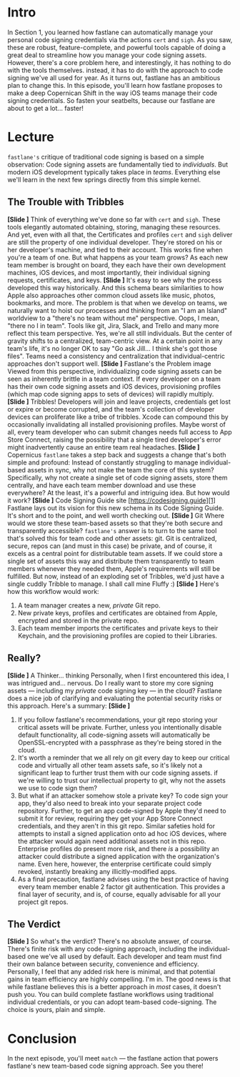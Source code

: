 # Intro
In Section 1, you learned how fastlane can automatically manage your personal code signing credentials via the actions `cert` and `sigh`. 
As you saw, these are robust, feature-complete, and powerful tools capable of doing a great deal to streamline how you manage your code signing assets. However, there's a core problem here, and interestingly, it has nothing to do with the tools themselves. instead, it has to do with the approach to code signing we've all used for year. 
As it turns out, fastlane has an ambitious plan to change this. In this episode, you'll learn how fastlane proposes to make a deep Copernican Shift in the way iOS teams manage their code signing credentials. So fasten your seatbelts, because our fastlane are about to get a lot… faster!
# Lecture
`fastlane's` critique of traditional code signing is based on a simple observation: Code signing assets are fundamentally tied to *individuals*. But modern iOS development typically takes place in *teams*.  Everything else we'll learn in the next few springs directly from this simple kernel.
## The Trouble with Tribbles
**[Slide ]** 
Think of everything we've done so far with `cert` and `sigh`. These tools elegantly automated obtaining, storing, managing these resources. And yet, even with all that, the Certificates and profiles `cert` and `sigh` deliver are still the property of one individual developer. They're stored on his or her developer's machine, and tied to their account.
This works fine when you're a team of one. But what happens as your team grows? As each new team member is brought on board, they each have their own development machines, iOS devices, and most importantly, their individual signing requests, certificates, and keys. 
**[Slide ]** 
It's easy to see why the process developed this way historically. And this schema bears similarities to how Apple also approaches other common cloud assets like music, photos, bookmarks, and more. The problem is that when we develop on teams, we naturally want to hoist our processes and thinking from an "I am an Island" worldview to a "there's no team without me" perspective. Oops, I mean, "there no I in team". 
Tools like git, Jira, Slack, and Trello and many more reflect this team perspective. Yes, we're all still individuals. But the center of gravity shifts to a centralized, team-centric view. At a certain point in any team's life, it's no longer OK to say "Go ask Jill… I think she's got those files". Teams need a consistency and centralization that individual-centric approaches don't support well.
**[Slide ]** Fastlane's the Problem image
Viewed from this perspective, individualizing code signing assets can be seen as inherently brittle in a team context. If every developer on a team has their own code signing assets and iOS devices, provisioning profiles (which map code signing apps to sets of devices) will rapidly multiply. 
**[Slide ]** Tribbles!
Developers will join and leave projects, credentials get lost or expire or  become corrupted, and the team's collection of developer devices can proliferate like a tribe of tribbles. Xcode can compound this by occasionally invalidating all installed provisioning profiles. Maybe worst of all, every team developer who can submit changes needs full access to App Store Connect, raising the possibility that a single tired developer's error might inadvertently cause an entire team real headaches.
**[Slide ]** Copernicus
`fastlane` takes a step back and suggests a change that's both simple and profound: Instead of constantly struggling to manage individual-based assets in sync, why not make the team the core of this system? Specifically, why not create a single set of code signing assets, store them centrally, and have each team member download and use these everywhere? At the least, it's a powerful and intriguing idea. But how would it work?
**[Slide ]** Code Signing Guide site [https://codesigning.guide][1]
Fastlane lays out its vision for this new schema in its Code Signing Guide. It's short and to the point, and well worth checking out. 
**[Slide ]** Git
Where would we store these team-based assets so that they're both secure and transparently accessible? `fastlane's`  answer is to turn to the same tool that's solved this for team code and other assets: git. Git is centralized, secure, repos can (and must in this case) be private, and of course, it excels as a central point for distributable team assets.
If we could store a single set of assets this way and distribute them transparently to team members whenever they needed them, Apple's requirements will still be fulfilled. But now, instead of an exploding set of Tribbles, we'd just have a single cuddly Tribble to manage. I shall call mine Fluffy :)
**[Slide ]** 
Here's how this workflow would work:
1. A team manager creates a new, *private* Git repo.
2. New private keys, profiles and certificates are obtained from Apple, encrypted and stored in the private repo. 
3. Each team member imports the certificates and private keys to their Keychain, and the provisioning profiles are copied to their Libraries.
## Really?
**[Slide ]** A Thinker… thinking
Personally, when I first encountered this idea, I was intrigued and… nervous. Do I really want to store my core signing assets — including my *private* code signing key — in the cloud? Fastlane does a nice job of clarifying and evaluating the potential security risks or this approach. Here's a summary:
**[Slide ]** 
1. If you follow fastlane's recommendations, your git repo storing your critical assets will be private. Further, unless you intentionally disable default functionality, all code-signing assets will automatically be OpenSSL-encrypted with a passphrase as they're being stored in the cloud. 
2. It's worth a reminder that we all rely on git every day to keep our critical code and virtually all other team assets safe, so it's likely not a significant leap to further trust them with our code signing assets. if we're willing to trust our intellectual property to git, why not the assets we use to code sign them?
2. But what if an attacker somehow stole a private key? To code sign your app, they'd also need to break into your separate project code repository. Further, to get an app code-signed by Apple they'd need to submit it for review, requiring they get your App Store Connect credentials, and they aren't in this git repo. Similar safeties hold for attempts to install a signed application onto ad hoc iOS devices, where the attacker would again need additional assets not in this repo.  
	Enterprise profiles do present more risk, and there *is* a possibility an attacker could distribute a signed application with the organization's name. Even here, however, the enterprise certificate could simply revoked, instantly breaking any illicitly-modified apps.
3. As a final precaution, fastlane advises using the best practice of having every team member enable 2 factor git authentication. This provides a final layer of security, and is, of course, equally advisable for all your project git repos. 
## The Verdict
**[Slide ]** 
So what's the verdict?
There's no absolute answer, of course. There's finite risk with any code-signing approach, including the individual-based one we've all used by default. Each developer and team must find their own balance between security, convenience and efficiency. 
Personally, I feel that any added risk here is minimal, and that potential gains in team efficiency are highly compelling. I'm in.
The good news is that while fastlane believes this is a better approach in *most* cases, it doesn't push you. You can build complete fastlane workflows using traditional individual credentials, or you can adopt team-based code-signing. The choice is yours, plain and simple.
# Conclusion
In the next episode, you'll meet `match` — the fastlane action that powers fastlane's new team-based code signing approach. See you there!

[1]:	https://codesigning.guide